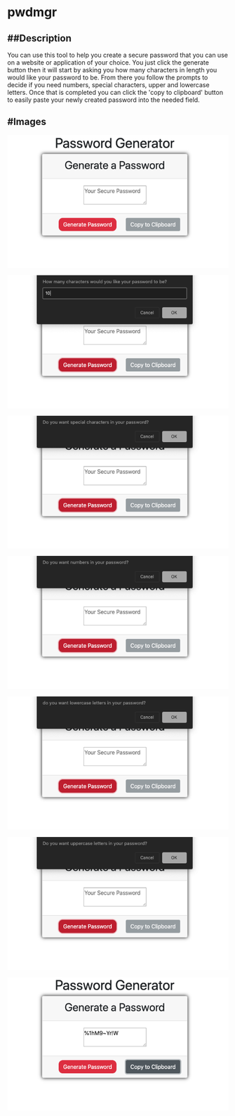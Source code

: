 # pwdmgr

##Description
---
You can use this tool to help you create a secure password that you can use on a website or application of your choice. 
You just click the generate button then it will start by asking you how many characters in length you would like your password to be. From there you follow the prompts to decide if you need numbers, special characters, upper and lowercase letters. 
Once that is completed you can click the 'copy to clipboard' button to easily paste your newly created password into the needed field.

#Images
---
![alt text](./imgs/app.png "Default App")

![alt text](./imgs/charactercount.png "Character Count")

![alt text](./imgs/special.png "Special Character Option")

![alt text](./imgs/number.png "Number Character Option")

![alt text](./imgs/lowercase.png "Lowercase Character Option")

![alt text](./imgs/uppercase.png "Uppercase Character Option")

![alt text](./imgs/clipboard.png "Clipboard")
